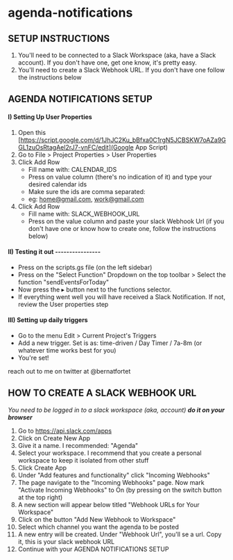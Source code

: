 # agenda-notifications

## SETUP INSTRUCTIONS

1. You'll need to be connected to a Slack Workspace (aka, have a Slack account). If you don't have one, get one know, it's pretty easy.
2. You'll need to create a Slack Webhook URL. If you don't have one follow the instructions below



## AGENDA NOTIFICATIONS SETUP


#### I) Setting Up User Properties
1. Open this [https://script.google.com/d/1JhJC2Ku_bBfxa0C1rgN5JCBSKW7oAZa9GGL1zuOsRtagAel2rJ7-vnFC/edit](Google App Script)
1. Go to File > Project Properties > User Properties
2. Click Add Row
   - Fill name with: CALENDAR_IDS
   - Press on value column (there's no indication of it) and type your desired calendar ids
   - Make sure the ids are comma separated:
   - eg: home@gmail.com, work@gmail.com
3. Click Add Row
   - Fill name with: SLACK_WEBHOOK_URL
   - Press on the value column and paste your slack Webhook Url (if you don't have one or know how to create one, follow the instructions below)
   
#### II) Testing it out ----------------
   - Press on the scripts.gs file (on the left sidebar)
   - Press on the "Select Function" Dropdown on the top toolbar > Select the function "sendEventsForToday"
   - Now press the ▸ button next to the functions selector. 
   - If everything went well you will have received a Slack Notification. If not, review the User properties step

#### III) Setting up daily triggers
- Go to the menu Edit > Current Project's Triggers
- Add a new trigger. Set is as:  time-driven / Day Timer / 7a-8m (or whatever time works best for you)
- You're set!

reach out to me on twitter at @bernatfortet

   
## HOW TO CREATE A SLACK WEBHOOK URL
_You need to be logged in to a slack workspace (aka, account) __do it on your browser___

1. Go to https://api.slack.com/apps
2. Click on Create New App
3. Give it a name. I recommended: "Agenda"
4. Select your workspace. I recommend that you create a personal workspace to keep it isolated from other stuff
5. Click Create App
6. Under "Add features and functionality" click "Incoming Webhooks"
7. The page navigate to the "Incoming Webhooks" page. Now mark "Activate Incoming Webhooks" to On (by pressing on the switch button at the top right)
8. A new section will appear below titled "Webhook URLs for Your Workspace"
9. Click on the button "Add New Webhook to Workspace"
10. Select which channel you want the agenda to be posted
11. A new entry will be created. Under "Webhook Url", you'll se a url. Copy it, this is your slack webhook URL
12. Continue with your AGENDA NOTIFICATIONS SETUP
